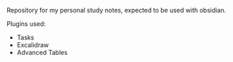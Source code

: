 Repository for my personal study notes, expected to be used with obsidian.

Plugins used:
- Tasks
- Excalidraw
- Advanced Tables